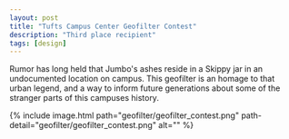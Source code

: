 ```yaml
---
layout: post
title: "Tufts Campus Center Geofilter Contest"
description: "Third place recipient"
tags: [design]
---
```


Rumor has long held that Jumbo's ashes reside in a Skippy jar in an undocumented location on campus. This geofilter is an homage to that urban legend, and a way to inform future generations about some of the stranger parts of this campuses history.

{% include image.html path="geofilter/geofilter_contest.png" path-detail="geofilter/geofilter_contest.png" alt="" %}


